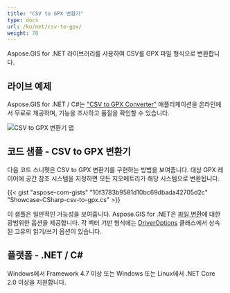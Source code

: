 ```yaml
---
title: "CSV to GPX 변환기"
type: docs
url: /ko/net/csv-to-gpx/
weight: 70
---
```


Aspose.GIS for .NET 라이브러리를 사용하여 CSV를 GPX 파일 형식으로 변환합니다.

## **라이브 예제**

Aspose.GIS for .NET / C#는 ["CSV to GPX Converter"](https://products.aspose.app/gis/conversion/csv-to-gpx) 애플리케이션을 온라인에서 무료로 제공하며, 기능을 조사하고 품질을 확인할 수 있습니다.

![CSV to GPX 변환기 앱](conversion.png)

## **코드 샘플 - CSV to GPX 변환기**

다음 코드 스니펫은 CSV to GPX 변환기를 구현하는 방법을 보여줍니다. 대상 GPX 레이어에 공간 참조 시스템을 지정하면 모든 지오메트리가 해당 시스템으로 변환됩니다. 

{{< gist "aspose-com-gists" "10f3783b9581d10bc69dbada42705d2c" "Showcase-CSharp-csv-to-gpx.cs" >}}

이 샘플은 일반적인 가능성을 보여줍니다. Aspose.GIS for .NET은 [파일 변환](https://docs.aspose.com/gis/net/vector-layers/)에 대한 광범위한 옵션을 제공합니다. 각 벡터 기반 형식에는 [DriverOptions](https://reference.aspose.com/gis/net/aspose.gis/driveroptions) 클래스에서 상속된 고유의 읽기/쓰기 옵션이 있습니다.

## **플랫폼 - .NET / C#**

Windows에서 Framework 4.7 이상 또는 Windows 또는 Linux에서 .NET Core 2.0 이상을 지원합니다.
